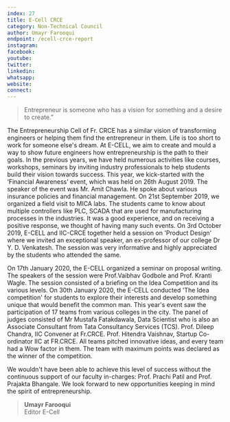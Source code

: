 ```yaml
---
index: 27
title: E-Cell CRCE
category: Non-Technical Council
author: Umayr Farooqui
endpoint: /ecell-crce-report
instagram:
facebook:
youtube:
twitter:
linkedin:
whatsapp:
website:
connect:
---
```


> Entrepreneur is someone who has a vision for something and a desire to create.”

The Entrepreneurship Cell of Fr. CRCE has a similar vision of transforming engineers or helping them find the entrepreneur in them. Life is too short to work for someone else's dream. At E-CELL, we aim to create and mould a way to show future engineers how entrepreneurship is the path to their goals. In the previous years, we have held numerous activities like courses, workshops, seminars by inviting industry professionals to help students build their vision towards success. This year, we kick-started with the ‘Financial Awareness’ event, which was held on 26th August 2019. The speaker of the event was Mr. Amit Chawla. He spoke about various insurance policies and financial management. On 21st September 2019, we organized a field visit to MICA labs. The students came to know about multiple controllers like PLC, SCADA that are used for manufacturing processes in the industries. It was a good experience, and on receiving a positive response, we thought of having many such events. On 3rd October 2019, E-CELL and IIC-CRCE together held a session on 'Product Design' where we invited an exceptional speaker, an ex-professor of our college Dr Y. D. Venkatesh. The session was very informative and highly appreciated by the students who attended the same.

On 17th January 2020, the E-CELL organized a seminar on proposal writing. The speakers of the session were Prof.Vaibhav Godbole and Prof. Kranti Wagle. The session consisted of a briefing on the Idea Competition and its various levels. On 30th January 2020, the E-CELL conducted 'The Idea competition' for students to explore their interests and develop something unique that would benefit the common man. This year's event saw the participation of 17 teams from various colleges in the city. The panel of judges consisted of Mr Mustafa Fatakdawala, Data Scientist who is also an Associate Consultant from Tata Consultancy Services (TCS). Prof. Dileep Chandra, IIC Convener at Fr.CRCE. Prof. Hitendra Vaishnav, Startup Co-ordinator IIC at FR.CRCE. All teams pitched innovative ideas, and every team had a Wow factor in them. The team with maximum points was declared as the winner of the competition.

We wouldn't have been able to achieve this level of success without the continuous support of our faculty in-charges: Prof. Prachi Patil and Prof. Prajakta Bhangale. We look forward to new opportunities keeping in mind the spirit of entrepreneurship.

> **Umayr Farooqui**<br>
> Editor E-Cell

<center>
<a
          href="https://www.instagram.com/ecell_crce/"
          target="_blank"
          ><i class="fa fa-instagram fa-2x p-2"></i
        ></a>
        <a
          href="https://ecell-official.github.io/Ecell/"
          target="_blank"
          ><i class="fa fa-globe fa-2x p-2" aria-hidden="true"></i
        ></a>
</center>
